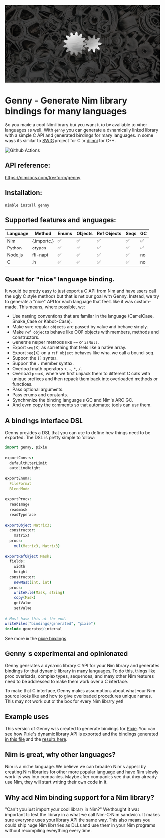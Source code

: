 <img src="docs/gennyBanner.png">

# Genny - Generate Nim library bindings for many languages

So you made a cool Nim library but you want it to be available to other languages as well. With `genny` you can generate a dynamically linked library with a simple C API and generated bindings for many languages. In some ways its similar to [SWIG](http://www.swig.org/) project for C or [djinni](https://github.com/dropbox/djinni) for C++.

![Github Actions](https://github.com/treeform/genny/workflows/Github%20Actions/badge.svg)

## API reference:

https://nimdocs.com/treeform/genny

## Installation:

`nimble install genny`

## Supported features and languages:

Language      | Method        | Enums  | Objects | Ref Objects | Seqs   | GC |
------------- | ------------- | ------ | ------- | ----------- | ------ | -- |
Nim           | {.importc.}   | ✅     | ✅     | ✅          | ✅    | ✅ |
Python        | ctypes        | ✅     | ✅     | ✅          | ✅    | ✅ |
Node.js       | ffi-napi      | ✅     | ✅     | ✅          | ✅    | no |
C             | .h            | ✅     | ✅     | ✅          | ✅    | no |

## Quest for "nice" language binding.

It would be pretty easy to just export a C API from Nim and have users call the ugly C style methods but that is not our goal with Genny. Instead, we try to generate a "nice" API for each language that feels like it was custom-made. This means, where possible, we:

* Use naming conventions that are familar in the language (CamelCase, Snake_Case or Kabob-Case).
* Make sure regular `object`s are passed by value and behave simply.
* Make `ref object`s behave like OOP objects with members, methods and constructors.
* Generate helper methods like `==` or `isNull`.
* Export `seq[X]` as something that feels like a native array.
* Export `seq[X]` on a `ref object` behaves like what we call a bound-seq.
* Support the `[]` syntax.
* Support the `.` member syntax.
* Overload math operators `+`, `-`, `*`, `/`.
* Overload `proc`s, where we first unpack them to different C calls with unique prefixes and then repack them back into overloaded methods or functions.
* Pass optional arguments.
* Pass enums and constants.
* Synchronize the binding language's GC and Nim's ARC GC.
* And even copy the comments so that automated tools can use them.

## A bindings interface DSL

Genny provides a DSL that you can use to define how things need to be exported. The DSL is pretty simple to follow:

```nim
import genny, pixie

exportConsts:
  defaultMiterLimit
  autoLineHeight

exportEnums:
  FileFormat
  BlendMode

exportProcs:
  readImage
  readmask
  readTypeface

exportObject Matrix3:
  constructor:
    matrix3
  procs:
    mul(Matrix3, Matrix3)

exportRefObject Mask:
  fields:
    width
    height
  constructor:
    newMask(int, int)
  procs:
    writeFile(Mask, string)
    copy(Mask)
    getValue
    setValue

# Must have this at the end.
writeFiles("bindings/generated", "pixie")
include generated/internal
```

See more in the [pixie bindings](https://github.com/treeform/pixie/blob/master/bindings/bindings.nim)

## Genny is experimental and opinionated

Genny generates a dynamic library C API for your Nim library and generates bindings for that dynamic library in many languages. To do this, things like proc overloads, complex types, sequences, and many other Nim features need to be addressed to make them work over a C interface.

To make that C interface, Genny makes assumptions about what your Nim source looks like and how to give overloaded procedures unique names. This may not work out of the box for every Nim library yet!

## Example uses

This version of Genny was created to generate bindings for [Pixie](https://github.com/treeform/pixie). You can see how Pixie's dynamic library API is exported and the bindings generated [in this file](https://github.com/treeform/pixie/blob/master/bindings/bindings.nim) and the [results here](https://github.com/treeform/pixie-python).

## Nim is great, why other languages?

Nim is a niche language. We believe we can broaden Nim's appeal by creating Nim libraries for other more popular language and have Nim slowly work its way into companies. Maybe after companies see that they already use Nim, they will start writing their own code in it.

## Why add Nim binding support for a Nim library?

"Can't you just import your cool library in Nim?" We thought it was important to test the library in a what we call Nim-C-Nim sandwich. It makes sure everyone uses your library API the same way. This also means you could ship huge Nim libraries as DLLs and use them in your Nim programs without recompiling everything every time.
